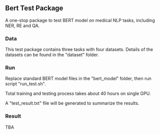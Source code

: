 ## Bert Test Package

A one-stop package to test BERT model on medical NLP tasks, including NER, RE and QA.

### Data

This test package contains three tasks with four datasets. Details of the datasets can be found in the "dataset" folder.

### Run

Replace standard BERT model files in the "bert_model" folder, then run script "run_test.sh".

Total training and testing process takes about 40 hours on single GPU.

A "test_result.txt" file will be generated to summarize the results.

### Result

TBA

